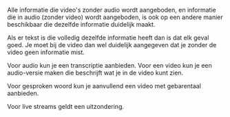<!-- @license CC0-1.0 -->

Alle informatie die video's zonder audio wordt aangeboden, en informatie die in audio (zonder video) wordt aangeboden, is ook op een andere manier beschikbaar die dezelfde informatie duidelijk maakt.

Als er tekst is die volledig dezelfde informatie heeft dan is dat elk geval goed. Je moet bij de video dan wel duidelijk aangegeven dat je zonder de video geen informatie mist.

Voor audio kun je een transcriptie aanbieden. Voor een video kun je een audio-versie maken die beschrijft wat je in de video kunt zien.

Voor gesproken woord kun je aanvullend een video met gebarentaal aanbieden.

Voor live streams geldt een uitzondering.
